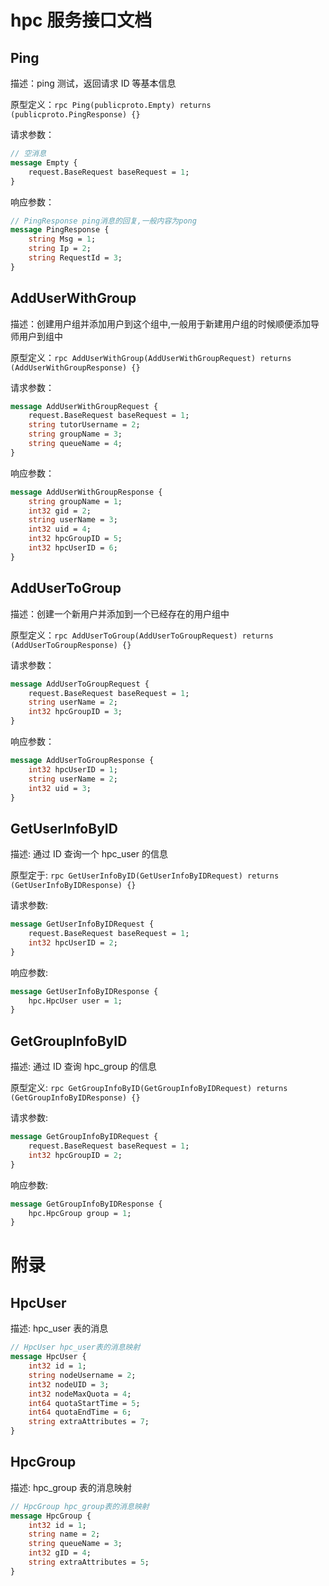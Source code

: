 # hpc 服务接口文档

## Ping

描述：ping 测试，返回请求 ID 等基本信息

原型定义：`rpc Ping(publicproto.Empty) returns (publicproto.PingResponse) {}`

请求参数：

```protobuf
// 空消息
message Empty {
    request.BaseRequest baseRequest = 1;
}
```

响应参数：

```protobuf
// PingResponse ping消息的回复,一般内容为pong
message PingResponse {
    string Msg = 1;
    string Ip = 2;
    string RequestId = 3;
}
```

## AddUserWithGroup

描述：创建用户组并添加用户到这个组中,一般用于新建用户组的时候顺便添加导师用户到组中

原型定义：`rpc AddUserWithGroup(AddUserWithGroupRequest) returns (AddUserWithGroupResponse) {}`

请求参数：

```protobuf
message AddUserWithGroupRequest {
    request.BaseRequest baseRequest = 1;
    string tutorUsername = 2;
    string groupName = 3;
    string queueName = 4;
}
```

响应参数：

```protobuf
message AddUserWithGroupResponse {
    string groupName = 1;
    int32 gid = 2;
    string userName = 3;
    int32 uid = 4;
    int32 hpcGroupID = 5;
    int32 hpcUserID = 6;
}
```

## AddUserToGroup

描述：创建一个新用户并添加到一个已经存在的用户组中

原型定义：`rpc AddUserToGroup(AddUserToGroupRequest) returns (AddUserToGroupResponse) {}`

请求参数：

```protobuf
message AddUserToGroupRequest {
    request.BaseRequest baseRequest = 1;
    string userName = 2;
    int32 hpcGroupID = 3;
}
```

响应参数：

```protobuf
message AddUserToGroupResponse {
    int32 hpcUserID = 1;
    string userName = 2;
    int32 uid = 3;
}
```

## GetUserInfoByID

描述: 通过 ID 查询一个 hpc_user 的信息

原型定于: `rpc GetUserInfoByID(GetUserInfoByIDRequest) returns (GetUserInfoByIDResponse) {}`

请求参数:

```protobuf
message GetUserInfoByIDRequest {
    request.BaseRequest baseRequest = 1;
    int32 hpcUserID = 2;
}
```

响应参数:

```protobuf
message GetUserInfoByIDResponse {
    hpc.HpcUser user = 1;
}
```

## GetGroupInfoByID

描述: 通过 ID 查询 hpc_group 的信息

原型定义: `rpc GetGroupInfoByID(GetGroupInfoByIDRequest) returns (GetGroupInfoByIDResponse) {}`

请求参数:

```protobuf
message GetGroupInfoByIDRequest {
    request.BaseRequest baseRequest = 1;
    int32 hpcGroupID = 2;
}
```

响应参数:

```protobuf
message GetGroupInfoByIDResponse {
    hpc.HpcGroup group = 1;
}
```

# 附录

## HpcUser

描述: hpc_user 表的消息

```protobuf
// HpcUser hpc_user表的消息映射
message HpcUser {
    int32 id = 1;
    string nodeUsername = 2;
    int32 nodeUID = 3;
    int32 nodeMaxQuota = 4;
    int64 quotaStartTime = 5;
    int64 quotaEndTime = 6;
    string extraAttributes = 7;
}
```

## HpcGroup

描述: hpc_group 表的消息映射

```protobuf
// HpcGroup hpc_group表的消息映射
message HpcGroup {
    int32 id = 1;
    string name = 2;
    string queueName = 3;
    int32 gID = 4;
    string extraAttributes = 5;
}
```

